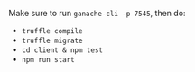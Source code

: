 Make sure to run `ganache-cli -p 7545`, then do:
- `truffle compile`
- `truffle migrate`
- `cd client & npm test`
- `npm run start`